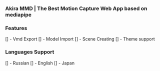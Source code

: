 ### Akira MMD | The Best Motion Capture Web App based on mediapipe
### Features
[] - Vmd Export
[] - Model Import
[] - Scene Creating
[] - Theme support
### Languages Support
[] - Russian
[] - English
[] - Japan
